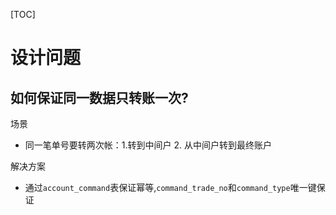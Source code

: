 [TOC]
# 设计问题

## 如何保证同一数据只转账一次?
场景
- 同一笔单号要转两次帐：1.转到中间户 2. 从中间户转到最终账户

解决方案
- 通过`account_command`表保证幂等,`command_trade_no`和`command_type`唯一键保证